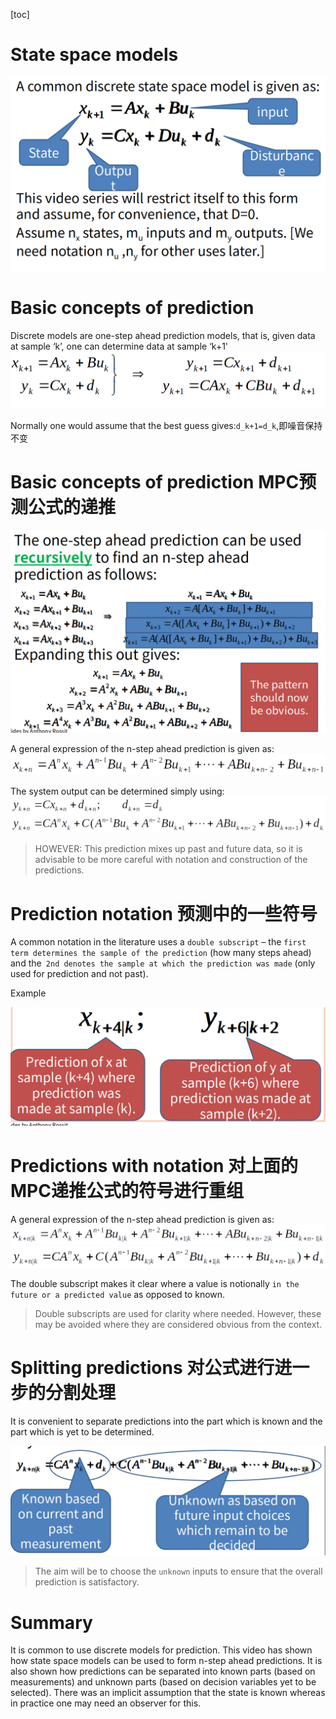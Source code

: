 [toc]

# State space models
<img src="./img/6.png" />

# Basic concepts of prediction

Discrete models are one-step ahead prediction models, that is, given data at sample ‘k’, one can determine data at sample ‘k+1'
<img src="./img/7.png" />

Normally one would assume  that the best guess gives:`d_k+1=d_k`,即噪音保持不变


# Basic concepts of prediction MPC预测公式的递推

<img src="./img/8.png" />



A general expression of the n-step ahead prediction is given as:
<img src="./img/9.png" />


The system output can be determined simply using:
<img src="./img/10.png" />

>HOWEVER: This prediction mixes up past and future data, so it is advisable to be more careful with notation and construction of the predictions. 

# Prediction notation 预测中的一些符号
A common notation in the literature uses a `double subscript` – the `first term determines the sample of the prediction` (how many steps ahead) and the` 2nd denotes the sample at which the prediction was made` (only used for prediction and not past).

Example

<img src="./img/11.png" />


# Predictions with notation 对上面的MPC递推公式的符号进行重组

A general expression of the n-step ahead prediction is given as:
<img src="./img/12.png" />
<img src="./img/13.png" />

The double subscript makes it clear where a value is notionally `in the future or a predicted value` as opposed to known.

>Double subscripts are used for clarity where needed. 
However, these may be avoided where they are considered obvious from the context.

# Splitting predictions 对公式进行进一步的分割处理
It is convenient to separate predictions into the part which is known and the part which is yet to be determined.

<img src="./img/14.png" />

>The aim will be to choose the `unknown` inputs to ensure that the overall prediction is satisfactory. 

# Summary

It is common to use discrete models for prediction.
This video has shown how state space models can be used to form n-step ahead predictions.
It is also shown how predictions can be separated into known parts (based on measurements) and unknown parts (based on decision variables yet to be selected).
There was an implicit assumption that the state is known whereas in practice one may need an observer for this.
